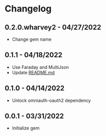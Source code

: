 Changelog
=========

## 0.2.0.wharvey2 - 04/27/2022
  * Change gem name

## 0.1.1 - 04/18/2022
  * Use Faraday and MultiJson
  * Update [README.md]("./README.md")

## 0.1.0 - 04/14/2022
  * Unlock omniauth-oauth2 dependency

## 0.0.1 - 03/31/2022
  * Initialize gem
